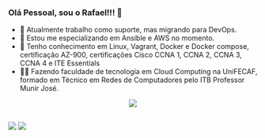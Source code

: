 ### Olá Pessoal, sou o Rafael!!! 👋

- 🔭 Atualmente trabalho como suporte, mas migrando para DevOps.
- 🌱 Estou me especializando em Ansible e AWS no momento.
- 🚀 Tenho conhecimento em Linux, Vagrant, Docker e Docker compose, certificação AZ-900, certificações Cisco CCNA 1, CCNA 2, CCNA 3, CCNA 4 e ITE Essentials
- 👨‍🎓 Fazendo faculdade de tecnologia em Cloud Computing na UniFECAF, formado em Técnico em Redes de Computadores pelo ITB Professor Munir José.

<div align="center">
<picture>
  <source
    srcset="https://github-readme-stats.vercel.app/api?username=Nunes-Rafael&show_icons=true&theme=dark"
    media="(prefers-color-scheme: dark)"
  />
  <source
    srcset="https://github-readme-stats.vercel.app/api?username=Nunes-Rafael&show_icons=true"
    media="(prefers-color-scheme: dark), (prefers-color-scheme: no-preference)"
  />
  <img src="https://github-readme-stats.vercel.app/api?username=Nunes-Rafael&show_icons=true" />
</picture>
</div>
  
  ##
  
<div> 
    <a href="https://www.linkedin.com/in/rafaeloliveira-nunes" target="_blank"><img src="https://img.shields.io/badge/-LinkedIn-%230077B5?style=for-the-badge&logo=linkedin&logoColor=white" target="_blank"></a> 
  <a href = "mailto:nunes.rafael2000@gmail.com"><img src="https://img.shields.io/badge/-Gmail-%23333?style=for-the-badge&logo=gmail&logoColor=white" target="_blank"></a>
</div> 

